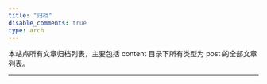 ```yaml
---
title: "归档"
disable_comments: true
type: arch
---
```


本站点所有文章归档列表，主要包括 content 目录下所有类型为 post 的全部文章列表。

------ 
